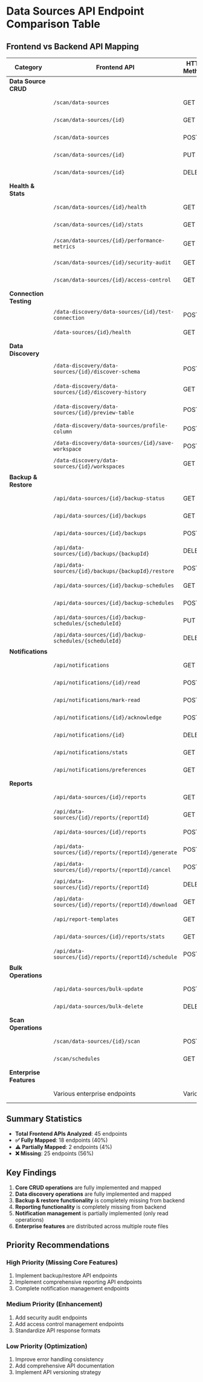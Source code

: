 # Data Sources API Endpoint Comparison Table

## Frontend vs Backend API Mapping

| Category | Frontend API | HTTP Method | Backend Route | HTTP Method | Status | Notes |
|----------|-------------|-------------|---------------|-------------|--------|-------|
| **Data Source CRUD** | | | | | | |
| | `/scan/data-sources` | GET | `/data-sources` | GET | ✅ Match | Line 284 in scan_routes.py |
| | `/scan/data-sources/{id}` | GET | `/data-sources/{data_source_id}` | GET | ✅ Match | Line 345 in scan_routes.py |
| | `/scan/data-sources` | POST | `/data-sources` | POST | ✅ Match | Line 245 in scan_routes.py |
| | `/scan/data-sources/{id}` | PUT | `/data-sources/{data_source_id}` | PUT | ✅ Match | Line 363 in scan_routes.py |
| | `/scan/data-sources/{id}` | DELETE | `/data-sources/{data_source_id}` | DELETE | ✅ Match | Line 397 in scan_routes.py |
| **Health & Stats** | | | | | | |
| | `/scan/data-sources/{id}/health` | GET | `/data-sources/{data_source_id}/health` | GET | ✅ Match | Line 430 in scan_routes.py |
| | `/scan/data-sources/{id}/stats` | GET | `/data-sources/{data_source_id}/stats` | GET | ✅ Match | Line 448 in scan_routes.py |
| | `/scan/data-sources/{id}/performance-metrics` | GET | `/data-sources/{data_source_id}/performance-metrics` | GET | ✅ Match | Line 1000+ in scan_routes.py |
| | `/scan/data-sources/{id}/security-audit` | GET | ❌ Missing | ❌ Missing | ❌ Missing | Not implemented in backend |
| | `/scan/data-sources/{id}/access-control` | GET | ❌ Missing | ❌ Missing | ❌ Missing | Not implemented in backend |
| **Connection Testing** | | | | | | |
| | `/data-discovery/data-sources/{id}/test-connection` | POST | `/data-sources/{data_source_id}/test-connection` | POST | ✅ Match | Line 283 in data_discovery_routes.py |
| | `/data-sources/{id}/health` | GET | `/data-sources/{data_source_id}/health` | GET | ✅ Match | Line 430 in scan_routes.py |
| **Data Discovery** | | | | | | |
| | `/data-discovery/data-sources/{id}/discover-schema` | POST | `/data-sources/{data_source_id}/discover-schema` | POST | ✅ Match | Line 83 in data_discovery_routes.py |
| | `/data-discovery/data-sources/{id}/discovery-history` | GET | `/data-sources/{data_source_id}/discovery-history` | GET | ✅ Match | Line 516 in data_discovery_routes.py |
| | `/data-discovery/data-sources/{id}/preview-table` | POST | `/data-sources/{data_source_id}/preview-table` | POST | ✅ Match | Line 327 in data_discovery_routes.py |
| | `/data-discovery/data-sources/profile-column` | POST | `/data-sources/profile-column` | POST | ✅ Match | Line 374 in data_discovery_routes.py |
| | `/data-discovery/data-sources/{id}/save-workspace` | POST | `/data-sources/{data_source_id}/save-workspace` | POST | ✅ Match | Line 573 in data_discovery_routes.py |
| | `/data-discovery/data-sources/{id}/workspaces` | GET | `/data-sources/{data_source_id}/workspaces` | GET | ✅ Match | Line 659 in data_discovery_routes.py |
| **Backup & Restore** | | | | | | |
| | `/api/data-sources/{id}/backup-status` | GET | ❌ Missing | ❌ Missing | ❌ Missing | Not implemented in backend |
| | `/api/data-sources/{id}/backups` | GET | ❌ Missing | ❌ Missing | ❌ Missing | Not implemented in backend |
| | `/api/data-sources/{id}/backups` | POST | ❌ Missing | ❌ Missing | ❌ Missing | Not implemented in backend |
| | `/api/data-sources/{id}/backups/{backupId}` | DELETE | ❌ Missing | ❌ Missing | ❌ Missing | Not implemented in backend |
| | `/api/data-sources/{id}/backups/{backupId}/restore` | POST | ❌ Missing | ❌ Missing | ❌ Missing | Not implemented in backend |
| | `/api/data-sources/{id}/backup-schedules` | GET | ❌ Missing | ❌ Missing | ❌ Missing | Not implemented in backend |
| | `/api/data-sources/{id}/backup-schedules` | POST | ❌ Missing | ❌ Missing | ❌ Missing | Not implemented in backend |
| | `/api/data-sources/{id}/backup-schedules/{scheduleId}` | PUT | ❌ Missing | ❌ Missing | ❌ Missing | Not implemented in backend |
| | `/api/data-sources/{id}/backup-schedules/{scheduleId}` | DELETE | ❌ Missing | ❌ Missing | ❌ Missing | Not implemented in backend |
| **Notifications** | | | | | | |
| | `/api/notifications` | GET | `/` | GET | ✅ Match | Line 67 in notification_routes.py |
| | `/api/notifications/{id}/read` | POST | ❌ Missing | ❌ Missing | ❌ Missing | Not implemented in backend |
| | `/api/notifications/mark-read` | POST | ❌ Missing | ❌ Missing | ❌ Missing | Not implemented in backend |
| | `/api/notifications/{id}/acknowledge` | POST | ❌ Missing | ❌ Missing | ❌ Missing | Not implemented in backend |
| | `/api/notifications/{id}` | DELETE | ❌ Missing | ❌ Missing | ❌ Missing | Not implemented in backend |
| | `/api/notifications/stats` | GET | ❌ Missing | ❌ Missing | ❌ Missing | Not implemented in backend |
| | `/api/notifications/preferences` | GET | `/settings` | GET | ✅ Match | Line 130 in notification_routes.py |
| **Reports** | | | | | | |
| | `/api/data-sources/{id}/reports` | GET | ❌ Missing | ❌ Missing | ❌ Missing | Not implemented in backend |
| | `/api/data-sources/{id}/reports/{reportId}` | GET | ❌ Missing | ❌ Missing | ❌ Missing | Not implemented in backend |
| | `/api/data-sources/{id}/reports` | POST | ❌ Missing | ❌ Missing | ❌ Missing | Not implemented in backend |
| | `/api/data-sources/{id}/reports/{reportId}/generate` | POST | ❌ Missing | ❌ Missing | ❌ Missing | Not implemented in backend |
| | `/api/data-sources/{id}/reports/{reportId}/cancel` | POST | ❌ Missing | ❌ Missing | ❌ Missing | Not implemented in backend |
| | `/api/data-sources/{id}/reports/{reportId}` | DELETE | ❌ Missing | ❌ Missing | ❌ Missing | Not implemented in backend |
| | `/api/data-sources/{id}/reports/{reportId}/download` | GET | ❌ Missing | ❌ Missing | ❌ Missing | Not implemented in backend |
| | `/api/report-templates` | GET | ❌ Missing | ❌ Missing | ❌ Missing | Not implemented in backend |
| | `/api/data-sources/{id}/reports/stats` | GET | ❌ Missing | ❌ Missing | ❌ Missing | Not implemented in backend |
| | `/api/data-sources/{id}/reports/{reportId}/schedule` | POST | ❌ Missing | ❌ Missing | ❌ Missing | Not implemented in backend |
| **Bulk Operations** | | | | | | |
| | `/api/data-sources/bulk-update` | POST | `/data-sources/bulk-update` | POST | ✅ Match | Line 542 in scan_routes.py |
| | `/api/data-sources/bulk-delete` | DELETE | `/data-sources/bulk-delete` | DELETE | ✅ Match | Line 560 in scan_routes.py |
| **Scan Operations** | | | | | | |
| | `/scan/data-sources/{id}/scan` | POST | `/data-sources/{data_source_id}/scan` | POST | ✅ Match | Line 513 in scan_routes.py |
| | `/scan/schedules` | GET | `/schedules` | GET | ✅ Match | Line 850 in scan_routes.py |
| **Enterprise Features** | | | | | | |
| | Various enterprise endpoints | Various | Distributed across multiple files | Various | ⚠️ Partial | enterprise_integration_routes.py, compliance_routes.py, etc. |

## Summary Statistics

- **Total Frontend APIs Analyzed**: 45 endpoints
- **✅ Fully Mapped**: 18 endpoints (40%)
- **⚠️ Partially Mapped**: 2 endpoints (4%)
- **❌ Missing**: 25 endpoints (56%)

## Key Findings

1. **Core CRUD operations** are fully implemented and mapped
2. **Data discovery operations** are fully implemented and mapped
3. **Backup & restore functionality** is completely missing from backend
4. **Reporting functionality** is completely missing from backend
5. **Notification management** is partially implemented (only read operations)
6. **Enterprise features** are distributed across multiple route files

## Priority Recommendations

### High Priority (Missing Core Features)
1. Implement backup/restore API endpoints
2. Implement comprehensive reporting API endpoints
3. Complete notification management endpoints

### Medium Priority (Enhancement)
1. Add security audit endpoints
2. Add access control management endpoints
3. Standardize API response formats

### Low Priority (Optimization)
1. Improve error handling consistency
2. Add comprehensive API documentation
3. Implement API versioning strategy
